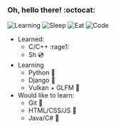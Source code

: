 ### Oh, hello there! :octocat:
![Learning](https://img.shields.io/badge/learning-in%20process-success)
![Sleep](https://img.shields.io/badge/sleep-8%20hrs-green)
![Eat](https://img.shields.io/badge/eat-1%20hr-yellow)
![Code](https://img.shields.io/badge/code-15%20hrs-red)

- Learned:
  - C/C++ :rage1:
  - Sh :cd:
- Learning
  - Python :snake:
  - Django :new_moon_with_face:
  - Vulkan + GLFM :volcano:
- Would like to learn:
  - Git :see_no_evil:
  - HTML/CSS/JS :rainbow:
  - Java/C# :hamster:
